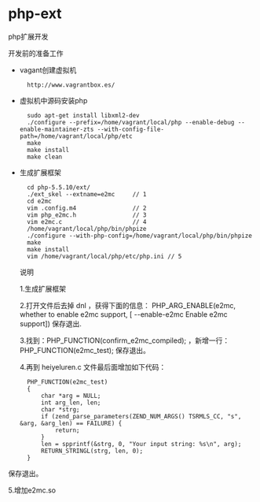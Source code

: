 php-ext
=======

php扩展开发

开发前的准备工作

* vagant创建虚拟机  
	
		http://www.vagrantbox.es/
	
* 虚拟机中源码安装php 

 		
 		sudo apt-get install libxml2-dev
 		./configure --prefix=/home/vagrant/local/php --enable-debug --enable-maintainer-zts --with-config-file-path=/home/vagrant/local/php/etc
 		make 
		make install 
 		make clean

* 生成扩展框架
	
		cd php-5.5.10/ext/
		./ext_skel --extname=e2mc     // 1
		cd e2mc
		vim .config.m4                // 2
		vim php_e2mc.h                // 3
		vim e2mc.c                    // 4
		/home/vagrant/local/php/bin/phpize 
		./configure --with-php-config=/home/vagrant/local/php/bin/phpize
		make 
		make install
		vim /home/vagrant/local/php/etc/php.ini // 5
	
  说明
     
   1.生成扩展框架
   
   2.打开文件后去掉 dnl ，获得下面的信息：
	PHP_ARG_ENABLE(e2mc, whether to enable e2mc support,
		[  --enable-e2mc           Enable e2mc support])
	保存退出.
   
   3.找到：PHP_FUNCTION(confirm_e2mc_compiled); ，新增一行：
PHP_FUNCTION(e2mc_test); 
保存退出。

   4.再到 heiyeluren.c 文件最后面增加如下代码：
		
		PHP_FUNCTION(e2mc_test)
		{
    		char *arg = NULL;
    		int arg_len, len;
    		char *strg;
    		if (zend_parse_parameters(ZEND_NUM_ARGS() TSRMLS_CC, "s", &arg, &arg_len) == FAILURE) {
        		return;
    		}
    		len = spprintf(&strg, 0, "Your input string: %s\n", arg);
    		RETURN_STRINGL(strg, len, 0);
		}
保存退出。
 
   5.增加e2mc.so

     				
		
	
 
 